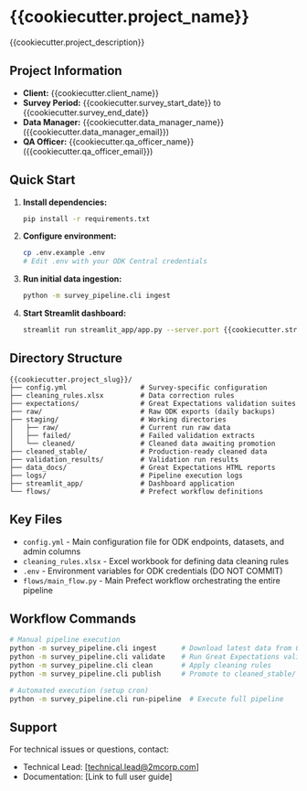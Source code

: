 # {{cookiecutter.project_name}}

{{cookiecutter.project_description}}

## Project Information
- **Client:** {{cookiecutter.client_name}}
- **Survey Period:** {{cookiecutter.survey_start_date}} to {{cookiecutter.survey_end_date}}
- **Data Manager:** {{cookiecutter.data_manager_name}} ({{cookiecutter.data_manager_email}})
- **QA Officer:** {{cookiecutter.qa_officer_name}} ({{cookiecutter.qa_officer_email}})

## Quick Start

1. **Install dependencies:**
   ```bash
   pip install -r requirements.txt
   ```

2. **Configure environment:**
   ```bash
   cp .env.example .env
   # Edit .env with your ODK Central credentials
   ```

3. **Run initial data ingestion:**
   ```bash
   python -m survey_pipeline.cli ingest
   ```

4. **Start Streamlit dashboard:**
   ```bash
   streamlit run streamlit_app/app.py --server.port {{cookiecutter.streamlit_port}}
   ```

## Directory Structure

```
{{cookiecutter.project_slug}}/
├── config.yml                  # Survey-specific configuration
├── cleaning_rules.xlsx         # Data correction rules
├── expectations/               # Great Expectations validation suites
├── raw/                        # Raw ODK exports (daily backups)
├── staging/                    # Working directories
│   ├── raw/                    # Current run raw data
│   ├── failed/                 # Failed validation extracts
│   └── cleaned/                # Cleaned data awaiting promotion
├── cleaned_stable/             # Production-ready cleaned data
├── validation_results/         # Validation run results
├── data_docs/                  # Great Expectations HTML reports
├── logs/                       # Pipeline execution logs
├── streamlit_app/              # Dashboard application
└── flows/                      # Prefect workflow definitions
```

## Key Files

- `config.yml` - Main configuration file for ODK endpoints, datasets, and admin columns
- `cleaning_rules.xlsx` - Excel workbook for defining data cleaning rules
- `.env` - Environment variables for ODK credentials (DO NOT COMMIT)
- `flows/main_flow.py` - Main Prefect workflow orchestrating the entire pipeline

## Workflow Commands

```bash
# Manual pipeline execution
python -m survey_pipeline.cli ingest      # Download latest data from ODK
python -m survey_pipeline.cli validate    # Run Great Expectations validation
python -m survey_pipeline.cli clean       # Apply cleaning rules
python -m survey_pipeline.cli publish     # Promote to cleaned_stable/

# Automated execution (setup cron)
python -m survey_pipeline.cli run-pipeline  # Execute full pipeline
```

## Support

For technical issues or questions, contact:
- Technical Lead: [technical.lead@2mcorp.com]
- Documentation: [Link to full user guide]

